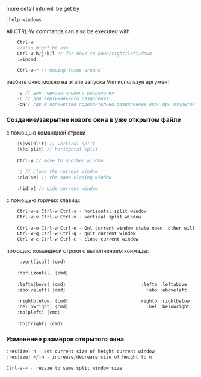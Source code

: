 more detail info will be get by
```c
:help windows

```
All CTRL-W commands can also be executed with 
```c
	Ctrl-w 
	//also might be use 
	Ctrl-w-h/j/k/l // for move to down/right/left/dawn
	:wincmd
	
	Ctrl-w-r // moving focus around
```
разбить окно можно на этапе запуска Vim используя аргумент 
```c
	-o // для горизонтального разделения
	-O // для вертикального разделения
	-oN// где N количество горизонтально разделенных окон при открытии
```

### Cоздание/закрытие нового окна в уже открытом файле
с помощью командной строки
```c
	[N]vs[plit] // vertical split
	[N]s[plit] // horizpntal split
	
	Ctrl-w // move to another window
	
	:q // close the current window
	:clo[se] // the same closing window
	
	:hid[e] // hide current window
```

с помощью горячих клавиш:
```c
	Ctrl-w-s Ctrl-w Ctrl-s - horizontal split window
	Ctrl-w-v Ctrl-w Ctrl-v - vertical split window
	
	Ctrl-w-o Ctrl-w Ctrl-o - Onl current window state open, other will close
	Ctrl-w-q Ctrl-w Ctrl-q - quit current window
	Ctrl-w-c Ctrl-w Ctrl-c - close current window
```

 помощью командной строки с выполнением конмады:
```c
	 :vert[ical] {cmd}
	 
	:hor[izontal] {cmd}
	 
	:lefta[bove] {cmd}                            :lefta :leftabove
	:abo[veleft] {cmd}                              :abo :aboveleft
	 
	:rightb[elow] {cmd}                          :rightb :rightbelow
	:bel[owright] {cmd}                             :bel :belowright
	:to[pleft] {cmd}
	
	:bo[tright] {cmd}

```
### Изменение размеров открытого окна
```c
:res[ize] n - set current size of height current window
:res[ize] +/-n - increase/decrease size of height to n

Ctrl-w-= - reisze to same split window size
```